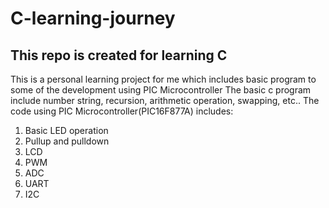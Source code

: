 # C-learning-journey
## This repo is created for learning C
This is a personal learning project for me which includes basic program to some of the development using PIC Microcontroller
The basic c program include number string, recursion, arithmetic operation, swapping, etc..
The code using PIC Microcontroller(PIC16F877A) includes:
1. Basic LED operation
2. Pullup and pulldown
3. LCD 
4. PWM
5. ADC
6. UART
7. I2C

